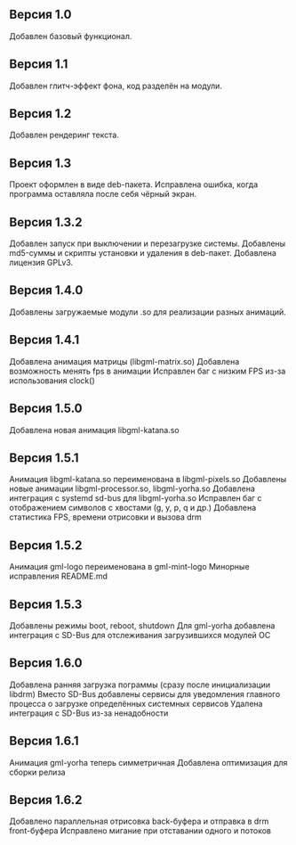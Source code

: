 ## Версия 1.0
Добавлен базовый функционал.

## Версия 1.1
Добавлен глитч-эффект фона, код разделён на модули.

## Версия 1.2
Добавлен рендеринг текста.

## Версия 1.3
Проект оформлен в виде deb-пакета.
Исправлена ошибка, когда программа оставляла после себя чёрный экран.

## Версия 1.3.2
Добавлен запуск при выключении и перезагрузке системы.
Добавлены md5-суммы и скрипты установки и удаления в deb-пакет.
Добавлена лицензия GPLv3.

## Версия 1.4.0
Добавлены загружаемые модули .so для реализации разных анимаций.

## Версия 1.4.1
Добавлена анимация матрицы (libgml-matrix.so)
Добавлена возможность менять fps в анимации
Исправлен баг с низким FPS из-за использования clock()

## Версия 1.5.0
Добавлена новая анимация libgml-katana.so

## Версия 1.5.1
Анимация libgml-katana.so переименована в libgml-pixels.so
Добавлены новые анимации libgml-processor.so, libgml-yorha.so
Добавлена интеграция с systemd sd-bus для libgml-yorha.so
Исправлен баг с отображением символов с хвостами (g, y, p, q и др.)
Добавлена статистика FPS, времени отрисовки и вызова drm

## Версия 1.5.2
Анимация gml-logo переименована в gml-mint-logo
Минорные исправления README.md

## Версия 1.5.3
Добавлены режимы boot, reboot, shutdown
Для gml-yorha добавлена интеграция с SD-Bus для отслеживания загрузившихся модулей ОС

## Версия 1.6.0
Добавлена ранняя загрузка пограммы (сразу после инициализации libdrm)
Вместо SD-Bus добавлены сервисы для уведомления главного процесса о загрузке определённых системных сервисов
Удалена интеграция с SD-Bus из-за ненадобности

## Версия 1.6.1
Анимация gml-yorha теперь симметричная
Добавлена оптимизация для сборки релиза

## Версия 1.6.2
Добавлено параллельная отрисовка back-буфера и отправка в drm front-буфера
Исправлено мигание при отставании одного и потоков
